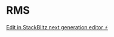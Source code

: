 # RMS

[Edit in StackBlitz next generation editor ⚡️](https://stackblitz.com/~/github.com/eyotile/RMS)